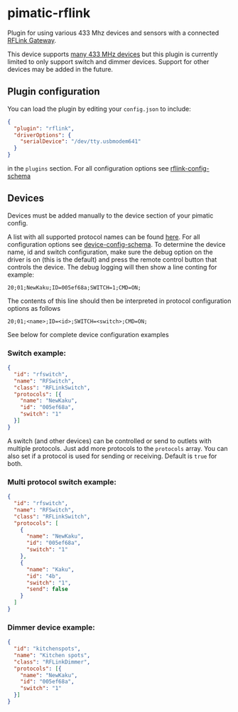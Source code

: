 pimatic-rflink
=======================

Plugin for using various 433 Mhz devices and sensors with a connected
[RFLink Gateway](http://www.nemcon.nl/blog2/).

This device supports [many 433 MHz devices](http://www.nemcon.nl/blog2/2015/07/devlist)
but this plugin is currently limited to only support switch and dimmer devices. Support for other devices may be added
in the future.


Plugin configuration
------

You can load the plugin by editing your `config.json` to include:

```json
{
  "plugin": "rflink",
  "driverOptions": {
    "serialDevice": "/dev/tty.usbmodem641"
  }
}
```

in the `plugins` section. For all configuration options see [rflink-config-schema](rflink-config-schema.coffee)


Devices
------

Devices must be added manually to the device section of your pimatic config. 

A list with all supported protocol names can be found [here](https://github.com/ThibG/RFLink/blob/master/Doc/RFLink%20Protocol%20Reference.txt).
For all configuration options see [device-config-schema](device-config-schema.coffee).
To determine the device name, id and switch configuration, make sure the debug option on the driver is on (this is the 
default) and press the remote control button that controls the device. The debug logging will then show a line conting 
for example:
```
20;01;NewKaku;ID=005ef68a;SWITCH=1;CMD=ON;
```
The contents of this line should then be interpreted in protocol configuration options as follows 
```
20;01;<name>;ID=<id>;SWITCH=<switch>;CMD=ON;
```
See below for complete device configuration examples 
 
### Switch example:

```json
{
  "id": "rfswitch",
  "name": "RFSwitch",
  "class": "RFLinkSwitch",
  "protocols": [{
    "name": "NewKaku",
    "id": "005ef68a",
    "switch": "1"
  }]
}
```

A switch (and other devices) can be controlled or send to outlets with multiple protocols. Just
add more protocols to the `protocols` array. You can also set if a protocol
is used for sending or receiving. Default is `true` for both.

### Multi protocol switch example:

```json
{
  "id": "rfswitch",
  "name": "RFSwitch",
  "class": "RFLinkSwitch",
  "protocols": [
    {
      "name": "NewKaku",
      "id": "005ef68a",
      "switch": "1"
    },
    {
      "name": "Kaku",
      "id": "4b",
      "switch": "1",
      "send": false
    }
  ]
}
```

### Dimmer device example:
```json
{
  "id": "kitchenspots",
  "name": "Kitchen spots",
  "class": "RFLinkDimmer",
  "protocols": [{
    "name": "NewKaku",
    "id": "005ef68a",
    "switch": "1"
  }]
}
```
